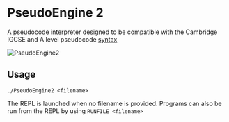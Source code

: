 # PseudoEngine 2

A pseudocode interpreter designed to be compatible with the Cambridge IGCSE and A level pseudocode [syntax](./Syntax.md)

![PseudoEngine2](https://user-images.githubusercontent.com/44658109/220901152-5a794d58-de15-4028-91b0-fbebee033a70.png)

## Usage
```
./PseudoEngine2 <filename>
```

The REPL is launched when no filename is provided. Programs can also be run from the REPL by using `RUNFILE <filename>`
